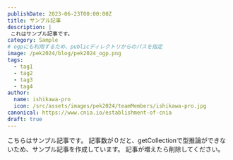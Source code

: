 ```yaml
---
publishDate: 2023-06-23T00:00:00Z
title: サンプル記事
description: |
 これはサンプル記事です。  
category: Sample
# ogpにも利用するため、publicディレクトリからのパスを指定
image: /pek2024/blog/pek2024_ogp.png
tags:
  - tag1
  - tag2
  - tag3
  - tag4
author:
  name: ishikawa-pro
  icon: /src/assets/images/pek2024/teamMembers/ishikawa-pro.jpg
canonical: https://www.cnia.io/establishment-of-cnia
draft: true
---
```


こちらはサンプル記事です。
記事数が０だと、getCollectionで型推論ができないため、サンプル記事を作成しています。
記事が増えたら削除してください。

